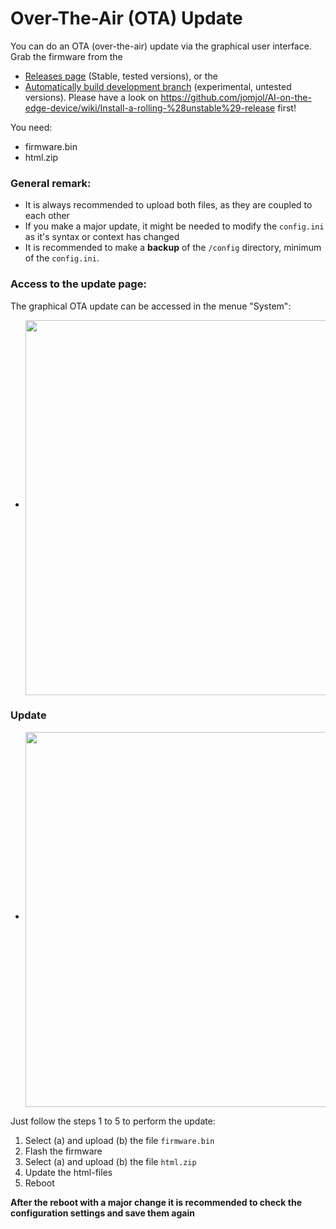 # Over-The-Air (OTA) Update

You can do an OTA (over-the-air) update via the graphical user interface.
Grab the firmware from the

 *  [Releases page](https://github.com/jomjol/AI-on-the-edge-device/releases) (Stable, tested versions), or the
 *  [Automatically build development branch](https://github.com/jomjol/AI-on-the-edge-device/actions?query=branch%3Arolling) (experimental, untested versions). Please have a look on https://github.com/jomjol/AI-on-the-edge-device/wiki/Install-a-rolling-%28unstable%29-release first!

You need:
* firmware.bin
* html.zip

### **General remark:** 

- It is always recommended to upload both files, as they are coupled to each other
- If you make a major update, it might be needed to modify the `config.ini` as it's syntax or context has changed
- It is recommended to make a **backup** of the `/config`  directory, minimum of the `config.ini`.



### Access to the update page:

The graphical OTA update can be accessed in the menue "System":

* <img src="https://raw.githubusercontent.com/jomjol/ai-on-the-edge-device/master/images/ota-update-menue.jpg" width="600" align="middle">


### Update

* <img src="https://raw.githubusercontent.com/jomjol/ai-on-the-edge-device/master/images/ota-update-details.jpg" width="600" align="middle">

Just follow the steps 1 to 5 to perform the update:

1. Select (a) and upload (b) the file `firmware.bin`
2. Flash the firmware
3. Select (a) and upload (b) the file `html.zip`
4. Update the html-files
5. Reboot



**After the reboot with a major change it is recommended to check the configuration settings and save them again**